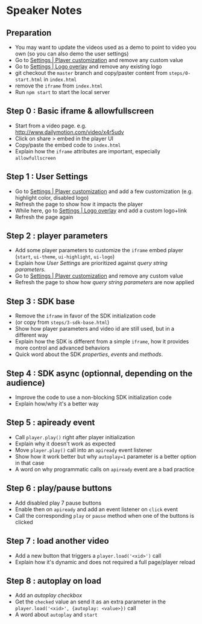 # Speaker Notes

## Preparation

 - You may want to update the videos used as a demo to point to video you own (so you can also demo the user settings)
 - Go to [Settings | Player customization](https://www.dailymotion.com/settings/playercustomization) and remove any custom value
 - Go to [Settings | Logo overlay](https://www.dailymotion.com/settings/logooverlay) and remove any existing logo
 - git checkout the `master` branch and copy/paster content from `steps/0-start.html` in `index.html`
 - remove the `iframe` from `index.html`
 - Run `npm start` to start the local server

## Step 0 : Basic iframe & allowfullscreen

 - Start from a video page. e.g. http://www.dailymotion.com/video/x4r5udv
 - Click on share > embed in the player UI
 - Copy/paste the embed code to `index.html`
 - Explain how the `iframe` attributes are important, especially `allowfullscreen`

## Step 1 : User Settings

 - Go to [Settings | Player customization](https://www.dailymotion.com/settings/playercustomization) and add a few customization (e.g. highlight color, disabled logo)
 - Refresh the page to show how it impacts the player
 - While here, go to [Settings | Logo overlay](https://www.dailymotion.com/settings/logooverlay) and add a custom logo+link
 - Refresh the page again

## Step 2 : player parameters

 - Add some player parameters to customize the `iframe` embed player (`start`, `ui-theme`, `ui-highlight`, `ui-logo`)
 - Explain how _User Settings_ are prioritized against _query string parameters_.
 - Go to [Settings | Player customization](https://www.dailymotion.com/settings/playercustomization) and remove any custom value
 - Refresh the page to show how _query string parameters_ are now applied

## Step 3 : SDK base

 - Remove the `iframe` in favor of the SDK initialization code
 - (or copy from `steps/3-sdk-base.html`)
 - Show how player parameters and video id are still used, but in a different way
 - Explain how the SDK is different from a simple `iframe`, how it provides more control and advanced behaviors
 - Quick word about the SDK _properties_, _events_ and _methods_.

## Step 4 : SDK async (optionnal, depending on the audience)

 - Improve the code to use a non-blocking SDK initialization code
 - Explain how/why it's a better way

## Step 5 : apiready event

 - Call `player.play()` right after player initialization
 - Explain why it doesn't work as expected
 - Move `player.play()` call into an `apiready` event listener
 - Show how it work better but why `autoplay=1` parameter is a better option in that case
 - A word on why programmatic calls on `apiready` event are a bad practice

## Step 6 : play/pause buttons

 - Add disabled play 7 pause buttons
 - Enable then on `apiready` and add an event listener on `click` event
 - Call the corresponding `play` or `pause` method when one of the buttons is clicked

## Step 7 : load another video

 - Add a new button that triggers a `player.load('<xid>')` call
 - Explain how it's dynamic and does not required a full page/player reload

## Step 8 : autoplay on load

 - Add an _autoplay checkbox_
 - Get the `checked` value an send it as an extra parameter in the `player.load('<xid>', {autoplay: <value>})` call
 - A word about `autoplay` and `start`
